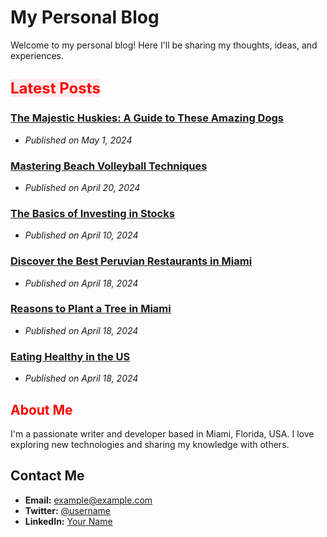 # My Personal Blog

Welcome to my personal blog! Here I'll be sharing my thoughts, ideas, and experiences.

## <span style="color: red;font-size: 24px;background-color: #ffebee;"> Latest Posts </span>

### <span style="color: blue;">[The Majestic Huskies: A Guide to These Amazing Dogs](post1.md)</span>
- *Published on May 1, 2024*

### [Mastering Beach Volleyball Techniques](post2.md)
- *Published on April 20, 2024*

### [The Basics of Investing in Stocks](post3.md)
- *Published on April 10, 2024*

### [Discover the Best Peruvian Restaurants in Miami](post4.md)
- *Published on April 18, 2024*

### [Reasons to Plant a Tree in Miami](post5.md)
- *Published on April 18, 2024*

### [Eating Healthy in the US](post6.md)
- *Published on April 18, 2024*

## <span style="color: red;">  About Me </span>

I'm a passionate writer and developer based in Miami, Florida, USA. I love exploring new technologies and sharing my knowledge with others.

## Contact Me

- **Email:** example@example.com
- **Twitter:** [@username](https://twitter.com/username)
- **LinkedIn:** [Your Name](https://www.linkedin.com/in/yourname/)
